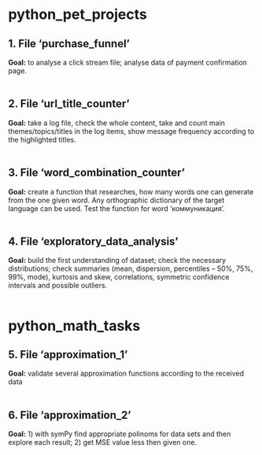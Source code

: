 # python_pet_projects

## 1. File ‘purchase_funnel’
**Goal:** to analyse a click stream file; analyse data of payment confirmation page.
<br>
<br>

## 2. File ‘url_title_counter’
**Goal:** take a log file, check the whole content, take and count main themes/topics/titles in the log items, show message frequency according to the highlighted titles.
<br>
<br>

## 3. File ‘word_combination_counter’
**Goal:** create a function that researches, how many words one can generate from the one given word. Any orthographic dictionary of the target language can be used. Test the function for word ‘коммуникация’.
<br>
<br>

## 4. File ‘exploratory_data_analysis’
**Goal:** build the first understanding of dataset; check the necessary distributions; check summaries (mean, dispersion, percentiles – 50%, 75%, 99%, mode), kurtosis and skew, correlations, symmetric confidence intervals and possible outliers.
<br>
<br>

# python_math_tasks

## 5. File ‘approximation_1’
**Goal:** validate several approximation functions according to the received data
<br>
<br>

## 6. File ‘approximation_2’
**Goal:** 1) with symPy find appropriate polinoms for data sets and then explore each result; 2) get MSE value less then given one.
<br>
<br>
